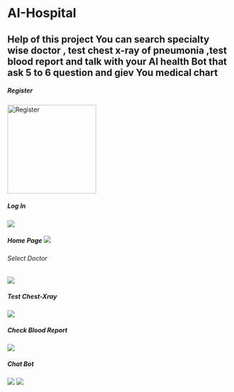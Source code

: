 # AI-Hospital
<h2>Help of this project You can search specialty wise doctor  , test chest x-ray of pneumonia ,test blood report and talk with your AI health Bot that ask 5 to 6 question and giev You medical chart </h2>

<h5>Register</h5>
<img src="https://github.com/user-attachments/assets/5d82c623-e858-40c0-a9dd-a2e77a4c065d" width="200" height="auto" alt="Register">
<h5>Log In</h5>
<img src='https://github.com/user-attachments/assets/0cfe2d03-4e1e-4f9b-a12e-95a303c0e963'>
<h5>Home Page</5>
<img src='https://github.com/user-attachments/assets/7a31267c-f166-402c-aee7-f7f866154ba8'>
<h6>Select Doctor</h6>
<img src='https://github.com/user-attachments/assets/d93a088b-b536-4be7-8ddc-52db0df21d06'>
<h5>Test Chest-Xray</h5>
<img src='https://github.com/user-attachments/assets/f50b5386-a09b-45ba-a2a1-4780364c94e7'>
<h5>Check Blood Report</h5>
<img src='https://github.com/user-attachments/assets/d5f101e8-e6ad-47f2-b630-c375ab027afa'>
<h5>Chat Bot</h5>
<img src='https://github.com/user-attachments/assets/474e5ef9-8a1d-40c8-93e8-b3e2137d164b'>
<img src='https://github.com/user-attachments/assets/586317a9-9a9b-4840-98ac-dab3c3088ae4'>
